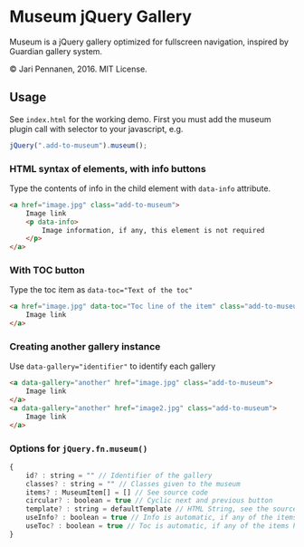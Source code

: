 # Museum jQuery Gallery

Museum is a jQuery gallery optimized for fullscreen navigation, inspired by Guardian gallery system.

&copy; Jari Pennanen, 2016. MIT License.

## Usage

See `index.html` for the working demo. First you must add the museum plugin call with selector to your javascript, e.g.

```javascript
jQuery(".add-to-museum").museum();
```

### HTML syntax of elements, with info buttons

Type the contents of info in the child element with `data-info` attribute.

```html
<a href="image.jpg" class="add-to-museum">
    Image link
    <p data-info>
        Image information, if any, this element is not required
    </p>
</a>
```

### With TOC button

Type the toc item as `data-toc="Text of the toc"`

```html
<a href="image.jpg" data-toc="Toc line of the item" class="add-to-museum">
    Image link
</a>
```

### Creating another gallery instance

Use `data-gallery="identifier"` to identify each gallery

```html
<a data-gallery="another" href="image.jpg" class="add-to-museum">
    Image link
</a>
<a data-gallery="another" href="image2.jpg" class="add-to-museum">
    Image link
</a>
```

### Options for `jQuery.fn.museum()`

```javascript
{
    id? : string = "" // Identifier of the gallery
    classes? : string = "" // Classes given to the museum
    items? : MuseumItem[] = [] // See source code
    circular? : boolean = true // Cyclic next and previous button
    template? : string = defaultTemplate // HTML String, see the source code
    useInfo? : boolean = true // Info is automatic, if any of the items has info it appears
    useToc? : boolean = true // Toc is automatic, if any of the items has toc it appears
}
```